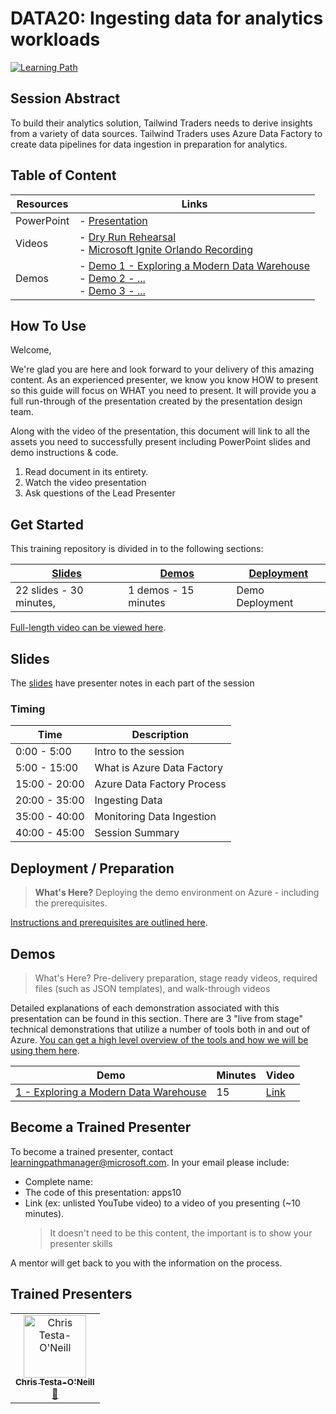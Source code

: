 # DATA20: Ingesting data for analytics workloads

[![Learning Path](https://img.shields.io/badge/Learning%20Path-DATA-fe5e00?logo=microsoft)](https://github.com/microsoft/ignite-learning-paths-training-DATA)

## Session Abstract

To build their analytics solution, Tailwind Traders needs to derive insights from a variety of data sources. 
Tailwind Traders uses Azure Data Factory to create data pipelines for data ingestion in preparation for analytics. 


## Table of Content

| Resources          | Links                            |
|-------------------|----------------------------------|
| PowerPoint        | - [Presentation](presentations.md) |
| Videos            | - [Dry Run Rehearsal](#) <br/>- [Microsoft Ignite Orlando Recording](https://myignite.techcommunity.microsoft.com/sessions/84354) |
| Demos             | - [Demo 1 - Exploring a Modern Data Warehouse](demos/README.md#demo-1---exploring-a-modern-data-warehouse) <br/>- [Demo 2 - ...](#) <br/>- [Demo 3 - ...](#) |


## How To Use

Welcome,

We're glad you are here and look forward to your delivery of this amazing content. As an experienced presenter, we know you know HOW to present so this guide will focus on WHAT you need to present. It will provide you a full run-through of the presentation created by the presentation design team. 

Along with the video of the presentation, this document will link to all the assets you need to successfully present including PowerPoint slides and demo instructions &
code.

1.  Read document in its entirety.
2.  Watch the video presentation
3.  Ask questions of the Lead Presenter


## Get Started

This training repository is divided in to the following sections:

| [Slides](#slides) | [Demos](demos/README.md) | [Deployment](deployment/README.md) | 
|-------------------|---------------------------|--------------------------------------
| 22 slides - 30 minutes, | 1 demos - 15 minutes | Demo Deployment

 [Full-length video can be viewed here](#).

## Slides

The [slides](presentations.md) have presenter notes in each part of the session


### Timing

| Time        | Description 
--------------|-------------
0:00 - 5:00   | Intro to the session 
5:00 - 15:00  | What is Azure Data Factory
15:00 - 20:00 | Azure Data Factory Process
20:00 - 35:00 | Ingesting Data
35:00 - 40:00 | Monitoring Data Ingestion
40:00 - 45:00 | Session Summary

## Deployment / Preparation

>**What's Here?** Deploying the demo environment on Azure - including the prerequisites.

[Instructions and prerequisites are outlined here](deployment/README.md). 


## Demos

> What's Here? Pre-delivery preparation, stage ready videos, required files (such as JSON templates), and walk-through videos

Detailed explanations of each demonstration associated with this presentation can be found in this section. There are 3 "live from stage" technical demonstrations that utilize a number of tools both in and out of Azure. [You can get a high level overview of the tools and how we will be using them here](demos/README.md).

| Demo 	                                                                                               | Minutes | Video
-------------------------------------------------------------------------------------------------------|---------|-----------------
|  [1 - Exploring a Modern Data Warehouse](demos/README.md#demo-1--ingesting-data-with=datafactory) | 15       | [Link](/)


## Become a Trained Presenter

To become a trained presenter, contact [learningpathmanager@microsoft.com](mailto:learningpathmanager@microsoft.com). In your email please include:

- Complete name:
- The code of this presentation: apps10
- Link (ex: unlisted YouTube video) to a video of you presenting (~10 minutes). 
  > It doesn't need to be this content, the important is to show your presenter skills

A mentor will get back to you with the information on the process.

## Trained Presenters

<!-- ALL-CONTRIBUTORS-LIST:START - Do not remove or modify this section -->

<table>
<tr>
    <td align="center"><a href="http://learnanalytics.microsoft.com">
        <img src="https://avatars0.githubusercontent.com/u/22796551?s=460&v=4" width="100px;" alt="Chris Testa-O'Neill
"/><br />
        <sub><b>Chris Testa-O'Neill
</b></sub></a><br />
            <a href="https://github.com/microsoft/ignite-learning-paths-training-data/commits?author=ctestaoneillmsft" title="talk">📢</a> 
    </td>
</tr></table>

<!-- ALL-CONTRIBUTORS-LIST:END -->
